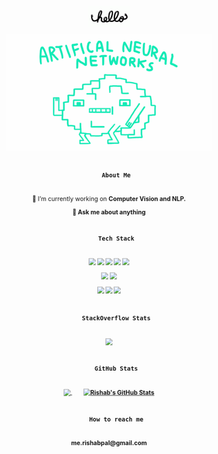 <p align="center">
  <a href="https://github.com/iamrishab">
    <img src="https://github.com/iamrishab/iamrishab/blob/master/assets/hello.gif" height="50">
  </a>
</p>

<p align="center">
  <a href="https://github.com/iamrishab">
    <img src="https://github.com/iamrishab/iamrishab/blob/master/assets/neural.gif" width="480" height="270.222">
  </a>
</p>


<h3 align="center">
  <code>
    About Me
  </code>
</h3>

<p align="center">
  🔭 I’m currently working on <b>Computer Vision<b> and <b>NLP<b>.
</p>
<p align="center">
  💬 Ask me about <b>anything<b>
</p>


<h3 align="center">
  <code>
    Tech Stack
  </code>
</h3>

<p align="center">
  <code><a href="https://www.python.org/" target="_blank"><img height="50" src="https://www.vectorlogo.zone/logos/python/python-ar21.svg"></a></code>
  <code><a href="https://www.python.org/" target="_blank"><img height="50" src="https://github.com/isocpp/logos/blob/master/cpp_logo.svg"></a></code>
  <code><a href="https://www.python.org/" target="_blank"><img height="50" src="https://github.com/odb/official-bash-logo/blob/master/assets/Logos/Icons/SVG/128x128.svg"></a></code>
  <code><a href="https://www.tensorflow.org/" target="_blank"><img height="50" src="https://www.vectorlogo.zone/logos/tensorflow/tensorflow-ar21.svg"></a></code>
  <code><a href="https://pytorch.org/" target="_blank"><img height="50" src="https://www.vectorlogo.zone/logos/pytorch/pytorch-ar21.svg"></a></code>
</p>
<p align="center">
  <code><a href="https://git-scm.com/" target="_blank"><img height="50" src="https://www.vectorlogo.zone/logos/git-scm/git-scm-ar21.svg"></a></code>
  <code><a href="https://www.json.org/" target="_blank"><img height="50" src="https://www.vectorlogo.zone/logos/json/json-ar21.svg"></a></code>
</p>
<p align="center">
  <code><a href="https://www.json.org/" target="_blank"><img height="50" src="https://www.vectorlogo.zone/logos/docker/docker-ar21.svg"></a></code>
  <code><a href="https://cloud.google.com/" target="_blank"><img height="50" src="https://www.vectorlogo.zone/logos/google_cloud/google_cloud-ar21.svg"></a></code>
  <code><a href="https://aws.amazon.com/" target="_blank"><img height="50" src="https://www.vectorlogo.zone/logos/amazon_aws/amazon_aws-ar21.svg"></a></code>
</p>


<h3 align="center">
  <code>
    StackOverflow Stats
  </code>
</h3>

<p align="center">
  <a href="https://github.com/iamrishab/iamrishab">
    <img align="center" src="https://github-readme-stackoverflow.vercel.app/?userID=11952444" />
  </a>
</p>


<h3 align="center">
  <code>
    GitHub Stats
  </code>
</h3>
<p align="center">
  <a href="https://github.com/iamrishab/iamrishab">
    <img align="center" src="https://github-readme-stats.vercel.app/api/top-langs/?username=iamrishab&hide=html,jupyter%20notebook" />
  </a> &nbsp;&nbsp;&nbsp;&nbsp;&nbsp;&nbsp;&nbsp;
  <a href="https://github.com/iamrishab/iamrishab">
    <img align="center" src="https://github-readme-stats.vercel.app/api?username=iamrishab&show_icons=true&line_height=27&count_private=true" alt="Rishab's GitHub Stats" />
  </a>
</p>


<h3 align="center">
  <code>
    How to reach me
  </code>
</h3>

<p align="center">
me.rishabpal@gmail.com 
